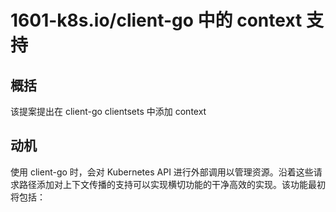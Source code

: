 # 1601-k8s.io/client-go 中的 context 支持

## &#x20;概括

该提案提出在 client-go clientsets 中添加 context&#x20;

## 动机

使用 client-go 时，会对 Kubernetes API 进行外部调用以管理资源。沿着这些请求路径添加对上下文传播的支持可以实现横切功能的干净高效的实现。该功能最初将包括：
